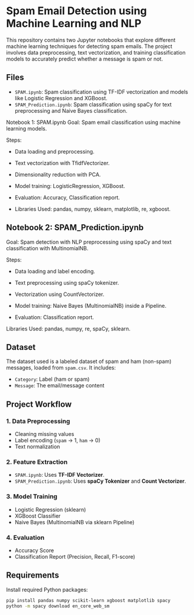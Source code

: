 # Spam Email Detection using Machine Learning and NLP

This repository contains two Jupyter notebooks that explore different machine learning techniques for detecting spam emails. The project involves data preprocessing, text vectorization, and training classification models to accurately predict whether a message is spam or not.

## Files

- `SPAM.ipynb`: Spam classification using TF-IDF vectorization and models like Logistic Regression and XGBoost.
- `SPAM_Prediction.ipynb`: Spam classification using spaCy for text preprocessing and Naive Bayes classification.

Notebook 1: SPAM.ipynb
Goal: Spam email classification using machine learning models.

Steps:

- Data loading and preprocessing.

- Text vectorization with TfidfVectorizer.

- Dimensionality reduction with PCA.

- Model training: LogisticRegression, XGBoost.

- Evaluation: Accuracy, Classification report.

- Libraries Used: pandas, numpy, sklearn, matplotlib, re, xgboost.

## Notebook 2: SPAM_Prediction.ipynb

Goal: Spam detection with NLP preprocessing using spaCy and text classification with MultinomialNB.

Steps:

- Data loading and label encoding.

- Text preprocessing using spaCy tokenizer.

- Vectorization using CountVectorizer.

- Model training: Naive Bayes (MultinomialNB) inside a Pipeline.

- Evaluation: Classification report.

Libraries Used: pandas, numpy, re, spaCy, sklearn.

## Dataset

The dataset used is a labeled dataset of spam and ham (non-spam) messages, loaded from `spam.csv`. It includes:
- `Category`: Label (ham or spam)
- `Message`: The email/message content

## Project Workflow

### 1. Data Preprocessing
- Cleaning missing values
- Label encoding (`spam` → 1, `ham` → 0)
- Text normalization

### 2. Feature Extraction
- `SPAM.ipynb`: Uses **TF-IDF Vectorizer**.
- `SPAM_Prediction.ipynb`: Uses **spaCy Tokenizer** and **Count Vectorizer**.

### 3. Model Training
- Logistic Regression (sklearn)
- XGBoost Classifier
- Naive Bayes (MultinomialNB via sklearn Pipeline)

### 4. Evaluation
- Accuracy Score
- Classification Report (Precision, Recall, F1-score)

##  Requirements

Install required Python packages:
```bash
pip install pandas numpy scikit-learn xgboost matplotlib spacy
python -m spacy download en_core_web_sm
